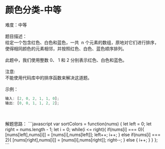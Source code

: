 # 颜色分类-中等

难度：中等<br />
<br />题目描述：<br />给定一个包含红色、白色和蓝色，一共  n 个元素的数组，原地对它们进行排序，使得相同颜色的元素相邻，并按照红色、白色、蓝色顺序排列。<br />
<br />此题中，我们使用整数 0、 1 和 2 分别表示红色、白色和蓝色。<br />
<br />注意:<br />不能使用代码库中的排序函数来解决这道题。<br />
<br />示例：

```javascript
输入: [2, 0, 2, 1, 1, 0];
输出: [0, 0, 1, 1, 2, 2];
```

<br />
<br />解题思路：
```javascript
var sortColors = function(nums) {
    let left = 0;
    let right = nums.length - 1;
    let i = 0;
    while(i <= right){
        if(nums[i] === 0){
            [nums[left],nums[i]] = [nums[i],nums[left]];
            left++;
            i++;
        }
        else if(nums[i] === 2){
            [nums[right],nums[i]] = [nums[i],nums[right]];
            right--;
        }
        else {
            i++;
        }
    }
};
```
